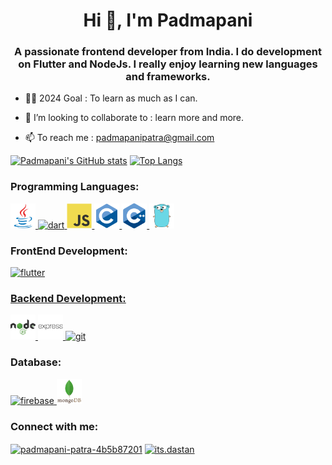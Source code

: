 <h1 align="center">Hi 👋, I'm Padmapani</h1>
<h3 align="center">A passionate frontend developer from India. I do development on Flutter and NodeJs. I really enjoy learning new languages and frameworks.</h3>


- 🏃‍♀️ 2024 Goal : To learn as much as I can.

- 👯 I’m looking to collaborate to : learn more and more.

- 📫 To reach me : padmapanipatra@gmail.com




[![Padmapani's GitHub stats](https://github-readme-stats.vercel.app/api?username=its-dastan&show_icons=true&theme=midnight-purple)](https://github.com/its-dastan)
[![Top Langs](https://github-readme-stats.vercel.app/api/top-langs/?username=its-dastan&layout=compact&theme=tokyonight)](https://github.com/its-dastan)
<!-- [![Readme Card](https://github-readme-stats.vercel.app/api/pin/?username=padma-pani-patra&repo=mp2)](https://github.com/padma-pani-patra/mp2) -->

<h3 align="left">Programming Languages:</h3>
<p align="left"> <a href="https://www.java.com" target="_blank"> <img src="https://raw.githubusercontent.com/devicons/devicon/master/icons/java/java-original.svg" alt="java" width="40" height="40"/> </a> <a href="https://dart.dev" target="_blank"> <img src="https://www.vectorlogo.zone/logos/dartlang/dartlang-icon.svg" alt="dart" width="40" height="40"/> </a> <a href="https://developer.mozilla.org/en-US/docs/Web/JavaScript" target="_blank"> <img src="https://raw.githubusercontent.com/devicons/devicon/master/icons/javascript/javascript-original.svg" alt="javascript" width="40" height="40"/> </a> <a href="https://www.cprogramming.com/" target="_blank"> <img src="https://raw.githubusercontent.com/devicons/devicon/master/icons/c/c-original.svg" alt="c" width="40" height="40"/> </a> <a href="https://www.w3schools.com/cpp/" target="_blank"> <img src="https://raw.githubusercontent.com/devicons/devicon/master/icons/cplusplus/cplusplus-original.svg" alt="cplusplus" width="40" height="40"/> </a> <a href="https://golang.org" target="_blank"> <img src="https://raw.githubusercontent.com/devicons/devicon/master/icons/go/go-original.svg" alt="go" width="40" height="40"/> </a></p>

<h3 align="left">FrontEnd Development:</h3>
<p><a href="https://flutter.dev" target="_blank"> <img src="https://www.vectorlogo.zone/logos/flutterio/flutterio-icon.svg" alt="flutter" width="40" height="40"/></p>

<h3 align="left">Backend Development:</h3>
<p> <a href="https://nodejs.org" target="_blank"> <img src="https://raw.githubusercontent.com/devicons/devicon/master/icons/nodejs/nodejs-original-wordmark.svg" alt="nodejs" width="40" height="40"/> </a> <a href="https://expressjs.com" target="_blank"> <img src="https://raw.githubusercontent.com/devicons/devicon/master/icons/express/express-original-wordmark.svg" alt="express" width="40" height="40"/> </a> <a href="https://git-scm.com/" target="_blank"> <img src="https://www.vectorlogo.zone/logos/git-scm/git-scm-icon.svg" alt="git" width="40" height="40"/> </a> </p>

<h3 align="left">Database:</h3>
<p> <a href="https://firebase.google.com/" target="_blank"> <img src="https://www.vectorlogo.zone/logos/firebase/firebase-icon.svg" alt="firebase" width="40" height="40"/> <a href="https://www.mongodb.com/" target="_blank"> <img src="https://raw.githubusercontent.com/devicons/devicon/master/icons/mongodb/mongodb-original-wordmark.svg" alt="mongodb" width="40" height="40"/> </a> </p>

<h3 align="left">Connect with me:</h3>
<p align="left">
<a href="https://linkedin.com/in/padmapani-patra-4b5b87201" target="blank"><img align="center" src="https://raw.githubusercontent.com/rahuldkjain/github-profile-readme-generator/master/src/images/icons/Social/linked-in-alt.svg" alt="padmapani-patra-4b5b87201" height="30" width="40" /></a>
<a href="https://instagram.com/its.dastan" target="blank"><img align="center" src="https://raw.githubusercontent.com/rahuldkjain/github-profile-readme-generator/master/src/images/icons/Social/instagram.svg" alt="its.dastan" height="30" width="40" /></a>
</p>
